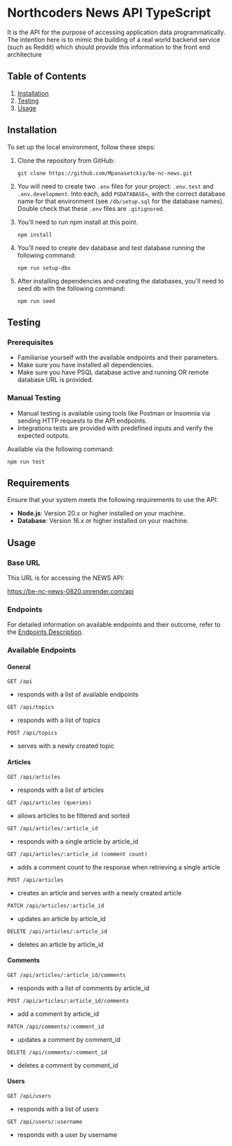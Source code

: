# Northcoders News API TypeScript

It is the API for the purpose of accessing application data programmatically. The intention here is to mimic the building of a real world backend service (such as Reddit) which should provide this information to the front end architecture

## Table of Contents

1. [Installation](#installation)
2. [Testing](#testing)
3. [Usage](#usage)

## Installation

To set up the local environment, follow these steps:

1. Clone the repository from GitHub:

   ```
   git clone https://github.com/Mpanasetckiy/be-nc-news.git
   ```

2. You will need to create two `.env` files for your project: `.env.test` and `.env.development`. Into each, add `PGDATABASE=`, with the correct database name for that environment (see `/db/setup.sql` for the database names). Double check that these `.env` files are `.gitignored`.

3. You'll need to run npm install at this point.

   ```
   npm install
   ```

4. You'll need to create dev database and test database running the following command:

   ```
   npm run setup-dbs
   ```

5. After installing dependencies and creating the databases, you'll need to seed db with the following command:

   ```
   npm run seed
   ```

## Testing

### Prerequisites

- Familiarise yourself with the available endpoints and their parameters.
- Make sure you have installed all dependencies.
- Make sure you have PSQL database active and running OR remote database URL is provided.

### Manual Testing

- Manual testing is available using tools like Postman or Insomnia via sending HTTP requests to the API endpoints.
- Integrations tests are provided with predefined inputs and verify the expected outputs.

Available via the following command:

```
npm run test
```

## Requirements

Ensure that your system meets the following requirements to use the API:

- **Node.js**: Version 20.x or higher installed on your machine.
- **Database**: Version 16.x or higher installed on your machine.

## Usage

### Base URL

This URL is for accessing the NEWS API:

https://be-nc-news-0820.onrender.com/api

### Endpoints

For detailed information on available endpoints and their outcome, refer to the [Endpoints Description](https://be-nc-news-0820.onrender.com/api).

### Available Endpoints

#### General

`GET /api`

- responds with a list of available endpoints

`GET /api/topics`

- responds with a list of topics

`POST /api/topics`

- serves with a newly created topic

#### Articles

`GET /api/articles`

- responds with a list of articles

`GET /api/articles (queries)`

- allows articles to be filtered and sorted

`GET /api/articles/:article_id`

- responds with a single article by article_id

`GET /api/articles/:article_id (comment count)`

- adds a comment count to the response when retrieving a single article

`POST /api/articles`

- creates an article and serves with a newly created article

`PATCH /api/articles/:article_id`

- updates an article by article_id

`DELETE /api/articles/:article_id`

- deletes an article by article_id

#### Comments

`GET /api/articles/:article_id/comments`

- responds with a list of comments by article_id

`POST /api/articles/:article_id/comments`

- add a comment by article_id

`PATCH /api/comments/:comment_id`

- updates a comment by comment_id

`DELETE /api/comments/:comment_id`

- deletes a comment by comment_id

#### Users

`GET /api/users`

- responds with a list of users

`GET /api/users/:username`

- responds with a user by username
